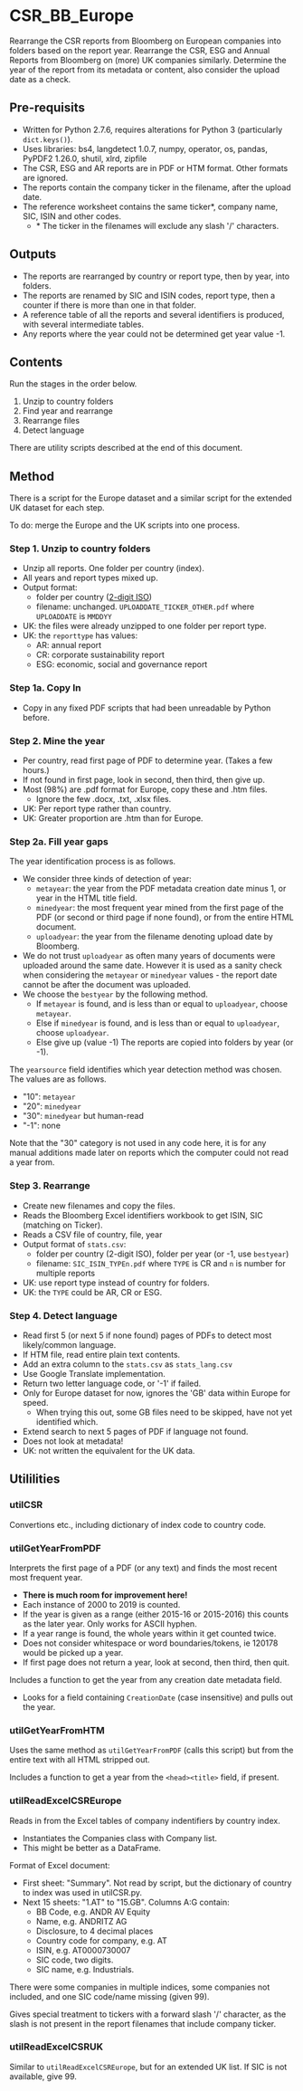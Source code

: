 # CSR_BB_Europe
Rearrange the CSR reports from Bloomberg on European companies into folders based on the report year.
Rearrange the CSR, ESG and Annual Reports from Bloomberg on (more) UK companies similarly.
Determine the year of the report from its metadata or content, also consider the upload date as a check.

## Pre-requisits
- Written for Python 2.7.6, requires alterations for Python 3 (particularly `dict.keys()`).
- Uses libraries: bs4, langdetect 1.0.7, numpy, operator, os, pandas, PyPDF2 1.26.0, shutil, xlrd, zipfile 
- The CSR, ESG and AR reports are in PDF or HTM format. Other formats are ignored.
- The reports contain the company ticker in the filename, after the upload date.
- The reference worksheet contains the same ticker*, company name, SIC, ISIN and other codes.
  - \* The ticker in the filenames will exclude any slash '/' characters.

## Outputs
- The reports are rearranged by country or report type, then by year, into folders.
- The reports are renamed by SIC and ISIN codes, report type, then a counter if there is more than one in that folder. 
- A reference table of all the reports and several identifiers is produced, with several intermediate tables.
- Any reports where the year could not be determined get year value -1.
  
## Contents
Run the stages in the order below.
1. Unzip to country folders
2. Find year and rearrange 
3. Rearrange files
4. Detect language

There are utility scripts described at the end of this document.

## Method
There is a script for the Europe dataset 
and a similar script for the extended UK dataset for each step.

To do: merge the Europe and the UK scripts into one process.


### Step 1. Unzip to country folders
- Unzip all reports. One folder per country (index). 
- All years and report types mixed up. 
- Output format:
	- folder per country ([2-digit ISO](http://www.nationsonline.org/oneworld/country_code_list.htm))
	- filename: unchanged. `UPLOADDATE_TICKER_OTHER.pdf` where `UPLOADDATE` is `MMDDYY`
- UK: the files were already unzipped to one folder per report type.
- UK: the `reporttype` has values:
  - AR: annual report
  - CR: corporate sustainability report
  - ESG: economic, social and governance report  

### Step 1a. Copy In
- Copy in any fixed PDF scripts that had been unreadable by Python before.

### Step 2. Mine the year
- Per country, read first page of PDF to determine year. (Takes a few hours.)
- If not found in first page, look in second, then third, then give up.
- Most (98%) are .pdf format for Europe, copy these and .htm files. 
  - Ignore the few .docx, .txt, .xlsx files.
- UK: Per report type rather than country.
- UK: Greater proportion are .htm than for Europe.

### Step 2a. Fill year gaps
The year identification process is as follows. 
- We consider three kinds of detection of year:
  - `metayear`: the year from the PDF metadata creation date minus 1, or year in the HTML title field.
  - `minedyear`: the most frequent year mined from the first page of the PDF (or second or third page if none found), or from the entire HTML document.
  - `uploadyear`: the year from the filename denoting upload date by Bloomberg.
- We do not trust `uploadyear` as often many years of documents were uploaded around the same date. However it is used as a sanity check when considering the `metayear` or `minedyear` values - the report date cannot be after the document was uploaded.
- We choose the `bestyear` by the following method.
  - If `metayear` is found, and is less than or equal to `uploadyear`, choose `metayear`.
  - Else if `minedyear` is found, and is less than or equal to `uploadyear`, choose `uploadyear`.
  - Else give up (value -1)
The reports are copied into folders by year (or -1).

The `yearsource` field identifies which year detection method was chosen. The values are as follows.
- "10": `metayear`
- "20": `minedyear`
- "30": `minedyear` but human-read
- "-1": none

Note that the "30" category is not used in any code here, it is for any manual additions made later on reports which the computer could not read a year from.
  
### Step 3. Rearrange
- Create new filenames and copy the files. 
- Reads the Bloomberg Excel identifiers workbook to get ISIN, SIC (matching on Ticker).
- Reads a CSV file of country, file, year
- Output format of `stats.csv`:
	- folder per country (2-digit ISO), folder per year (or -1, use `bestyear`)
	- filename: `SIC_ISIN_TYPEn.pdf` where `TYPE` is CR and `n` is number for multiple reports
- UK: use report type instead of country for folders.
- UK: the `TYPE` could be AR, CR or ESG.
	
### Step 4. Detect language
- Read first 5 (or next 5 if none found) pages of PDFs to detect most likely/common language.
- If HTM file, read entire plain text contents.
- Add an extra column to the `stats.csv` as `stats_lang.csv`
- Use Google Translate implementation.
- Return two letter language code, or '-1' if failed.
- Only for Europe dataset for now, ignores the 'GB' data within Europe for speed.
  - When trying this out, some GB files need to be skipped, have not yet identified which.
- Extend search to next 5 pages of PDF if language not found. 
- Does not look at metadata!
- UK: not written the equivalent for the UK data.

## Utililities
### utilCSR
Convertions etc., including dictionary of index code to country code.


### utilGetYearFromPDF
Interprets the first page of a PDF (or any text) and finds the most recent most frequent year.
- **There is much room for improvement here!**
- Each instance of 2000 to 2019 is counted.
- If the year is given as a range (either 2015-16 or 2015-2016) this counts as the later year. Only works for ASCII hyphen.
- If a year range is found, the whole years within it get counted twice.
- Does not consider whitespace or word boundaries/tokens, ie 120178 would be picked up a year.
- If first page does not return a year, look at second, then third, then quit.

Includes a function to get the year from any creation date metadata field.
- Looks for a field containing `CreationDate` (case insensitive) and pulls out the year.

### utilGetYearFromHTM
Uses the same method as `utilGetYearFromPDF` (calls this script) 
but from the entire text with all HTML stripped out.

Includes a function to get a year from the `<head><title>` field, if present.


### utilReadExcelCSREurope
Reads in from the Excel tables of company indentifiers by country index. 

- Instantiates the Companies class with Company list. 
- This might be better as a DataFrame.

Format of Excel document:

- First sheet: "Summary". Not read by script, but the dictionary of country to index was used in utilCSR.py.
- Next 15 sheets: "1.AT" to "15.GB". Columns A:G contain:
  - BB Code, e.g. ANDR AV Equity
  - Name, e.g. ANDRITZ AG
  - Disclosure, to 4 decimal places
  - Country code for company, e.g. AT
  - ISIN, e.g. AT0000730007
  - SIC code, two digits.
  - SIC name, e.g. Industrials.
  
There were some companies in multiple indices, some companies not included, and one SIC code/name missing (given 99).

Gives special treatment to tickers with a forward slash '/' character, 
as the slash is not present in the report filenames that include company ticker.

### utilReadExcelCSRUK
Similar to `utilReadExcelCSREurope`, but for an extended UK list. If SIC is not available, give 99.
